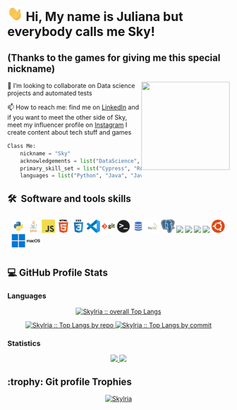 # <img width="35" src="https://github.com/1999AZZAR/1999AZZAR/blob/main/resources/img/waving.gif"> Hi, My name is Juliana but everybody calls me  Sky! #
## (Thanks to the games for giving me this special nickname) ##
<img src="https://media.giphy.com/media/Wn74RUT0vjnoU98Hnt/giphy.gif" width="200" height="200" align="right"></img>
<div align="center">
</div>

<p> 💞️ I’m looking to collaborate on Data science projects and automated tests </p>

<p> 📫 How to reach me: find me on <a href="https://linkedin.com/in/juvenancio">LinkedIn</a> and if you want to meet the other side of Sky, meet my influencer profile on <a href = "https://instagram.com/hey.iamsky">Instagram</a> I create content about tech stuff and games</p>

```PYTHON
Class Me:
    nickname = "Sky"
    acknowledgements = list("DataScience", "Automated Tests", "Web Development")
    primary_skill_set = list("Cypress", "Robot", "Selenium", "Postman")
    languages = list("Python", "Java", "JavaScript")
```

<h2>🛠 &nbsp;Software and tools skills </h2>
<p align="start" style="padding:10px;">
    <code><img height="30" src="https://raw.githubusercontent.com/github/explore/80688e429a7d4ef2fca1e82350fe8e3517d3494d/topics/python/python.png"></code>
    <code><img height="30" src="https://raw.githubusercontent.com/github/explore/80688e429a7d4ef2fca1e82350fe8e3517d3494d/topics/java/java.png"></code>
    <code><img height="30" src="https://raw.githubusercontent.com/github/explore/80688e429a7d4ef2fca1e82350fe8e3517d3494d/topics/javascript/javascript.png"></code>
    <code><img height="30" src="https://raw.githubusercontent.com/github/explore/80688e429a7d4ef2fca1e82350fe8e3517d3494d/topics/html/html.png"></code>
    <code><img height="30" src="https://raw.githubusercontent.com/github/explore/80688e429a7d4ef2fca1e82350fe8e3517d3494d/topics/css/css.png"></code>
    <code><img height="30" src="https://raw.githubusercontent.com/github/explore/80688e429a7d4ef2fca1e82350fe8e3517d3494d/topics/visual-studio-code/visual-studio-code.png"></code>
    <code><img height="30" src="https://raw.githubusercontent.com/github/explore/80688e429a7d4ef2fca1e82350fe8e3517d3494d/topics/git/git.png"></code>
    <code><img height="30" src="https://raw.githubusercontent.com/github/explore/80688e429a7d4ef2fca1e82350fe8e3517d3494d/topics/terminal/terminal.png"></code>
    <code><img height="30" src="https://raw.githubusercontent.com/github/explore/80688e429a7d4ef2fca1e82350fe8e3517d3494d/topics/sql/sql.png"></code>
    <code><img height="30" src="https://raw.githubusercontent.com/github/explore/80688e429a7d4ef2fca1e82350fe8e3517d3494d/topics/mysql/mysql.png"></code>
    <code><img height="30" src="https://raw.githubusercontent.com/github/explore/80688e429a7d4ef2fca1e82350fe8e3517d3494d/topics/postgresql/postgresql.png"></code>
    <code><img height="30" src="https://www.vectorlogo.zone/logos/jupyter/jupyter-icon.svg"></code>
    <code><img height="30" src="https://upload.wikimedia.org/wikipedia/commons/2/22/Pandas_mark.svg"></code>
    <code><img height="30" src="https://www.vectorlogo.zone/logos/numpy/numpy-icon.svg"></code>
    <code><img height="30" src="https://www.cilans.net/wp-content/uploads/2019/09/scikit-learn-logo-notext-1.png"></code>
<!--     <code><img height="30" src="https://www.vectorlogo.zone/logos/tensorflow/tensorflow-icon.svg"></code> -->
<!--     <code><img height="30" src="https://www.vectorlogo.zone/logos/amazon_aws/amazon_aws-icon.svg"></code> -->
    <code><img height="30" src="https://raw.githubusercontent.com/github/explore/80688e429a7d4ef2fca1e82350fe8e3517d3494d/topics/ubuntu/ubuntu.png"></code>
    <code><img height="30" src="https://raw.githubusercontent.com/github/explore/80688e429a7d4ef2fca1e82350fe8e3517d3494d/topics/windows/windows.png"></code>
    <code><img height="30" src="https://raw.githubusercontent.com/github/explore/80688e429a7d4ef2fca1e82350fe8e3517d3494d/topics/macos/macos.png"></code>
</p>

<h2>💻 GitHub Profile Stats</h2>
  <h3>Languages</h3>
  <p align="center">
    <a href="https://github.com/Skylria/">
    <img src="https://github-readme-stats.vercel.app/api/top-langs/?username=Skylria&langs_count=6&bg_color=000&border_color=30A3DC&title_color=E94D5F&text_color=FFF" 
         alt="Skylria :: overall Top Langs " /></a>
  </p>
  <p align="center">
    <a href="https://github.com/Skylria/">
    <img width="45%" src="https://github-profile-summary-cards.vercel.app/api/cards/repos-per-language?username=Skylria&theme=monokai&layout=compact"
        alt="Skylria :: Top Langs by repo" />
    <img width="45%" src="https://github-profile-summary-cards.vercel.app/api/cards/most-commit-language?username=Skylria&theme=monokai&layout=compact"
        alt="Skylria :: Top Langs by commit" />
    </a>
  </p>
  <h3>Statistics</h3></summary>
    <p align="center">
    <a href="https://github.com/Skylria/">
      <img width="49.5%" src="https://github-readme-stats.vercel.app/api?username=Skylria&show_icons=true&theme=transparent&bg_color=000&border_color=30A3DC&show_icons=true&icon_color=30A3DC&title_color=E94D5F&text_color=FFF" />
      <img width="49.5%" src="https://github-readme-streak-stats.herokuapp.com/?user=Skylria&theme=bear&background=000&border=30A3DC&dates=FFF" />
    </a>
    </p>
<!-- <h2> 📈 Latest Activity Graph </h2>
  <h2 align="center"> latest contribution </h2>
        <a href="https://github.com/ashutosh00710/github-readme-activity-graph">
        <img alt="Sky's Activity Graph" src="https://activity-graph.herokuapp.com/graph/?username=Skylria&bg_color=000&color=fff&line=00E676&point=fff&hide_border=false" /></a>
        <br/> -->

</p>
<h2> :trophy: Git profile Trophies </h2>
<p align="center"> <a href="https://github.com/ryo-ma/github-profile-trophy"><img src="https://github-profile-trophy.vercel.app/?username=Skylria&layout=compact&theme=algolia" alt="Skylria" /></a> </p>

